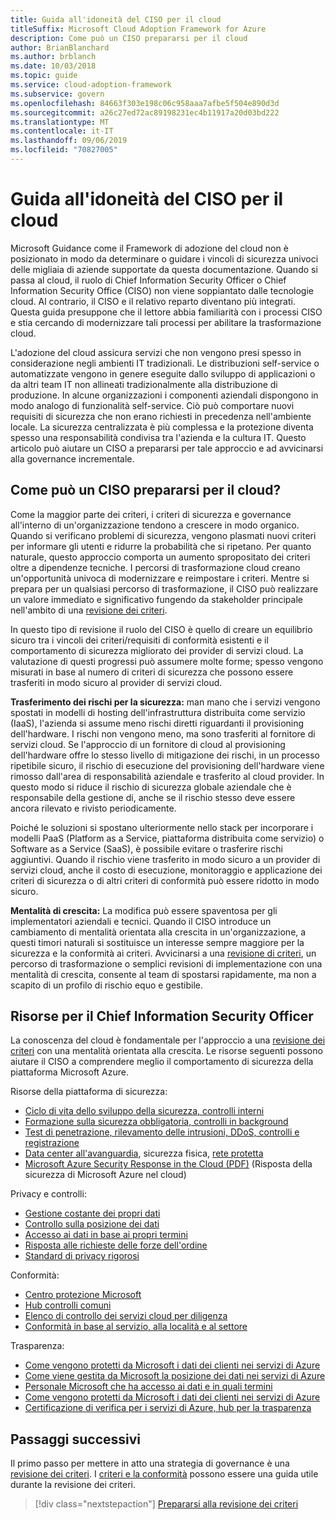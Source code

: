```yaml
---
title: Guida all'idoneità del CISO per il cloud
titleSuffix: Microsoft Cloud Adoption Framework for Azure
description: Come può un CISO prepararsi per il cloud
author: BrianBlanchard
ms.author: brblanch
ms.date: 10/03/2018
ms.topic: guide
ms.service: cloud-adoption-framework
ms.subservice: govern
ms.openlocfilehash: 84663f303e198c06c958aaa7afbe5f504e890d3d
ms.sourcegitcommit: a26c27ed72ac89198231ec4b11917a20d03bd222
ms.translationtype: MT
ms.contentlocale: it-IT
ms.lasthandoff: 09/06/2019
ms.locfileid: "70827005"
---
```

# <a name="ciso-cloud-readiness-guide"></a>Guida all'idoneità del CISO per il cloud

Microsoft Guidance come il Framework di adozione del cloud non è posizionato in modo da determinare o guidare i vincoli di sicurezza univoci delle migliaia di aziende supportate da questa documentazione. Quando si passa al cloud, il ruolo di Chief Information Security Officer o Chief Information Security Office (CISO) non viene soppiantato dalle tecnologie cloud. Al contrario, il CISO e il relativo reparto diventano più integrati. Questa guida presuppone che il lettore abbia familiarità con i processi CISO e stia cercando di modernizzare tali processi per abilitare la trasformazione cloud.

L'adozione del cloud assicura servizi che non vengono presi spesso in considerazione negli ambienti IT tradizionali. Le distribuzioni self-service o automatizzate vengono in genere eseguite dallo sviluppo di applicazioni o da altri team IT non allineati tradizionalmente alla distribuzione di produzione. In alcune organizzazioni i componenti aziendali dispongono in modo analogo di funzionalità self-service. Ciò può comportare nuovi requisiti di sicurezza che non erano richiesti in precedenza nell'ambiente locale. La sicurezza centralizzata è più complessa e la protezione diventa spesso una responsabilità condivisa tra l'azienda e la cultura IT. Questo articolo può aiutare un CISO a prepararsi per tale approccio e ad avvicinarsi alla governance incrementale.

<!-- markdownlint-disable MD026 -->

## <a name="how-can-a-ciso-prepare-for-the-cloud"></a>Come può un CISO prepararsi per il cloud?

Come la maggior parte dei criteri, i criteri di sicurezza e governance all'interno di un'organizzazione tendono a crescere in modo organico. Quando si verificano problemi di sicurezza, vengono plasmati nuovi criteri per informare gli utenti e ridurre la probabilità che si ripetano. Per quanto naturale, questo approccio comporta un aumento spropositato dei criteri oltre a dipendenze tecniche. I percorsi di trasformazione cloud creano un'opportunità univoca di modernizzare e reimpostare i criteri. Mentre si prepara per un qualsiasi percorso di trasformazione, il CISO può realizzare un valore immediato e significativo fungendo da stakeholder principale nell'ambito di una [revisione dei criteri](./what-is-a-cloud-policy-review.md).

In questo tipo di revisione il ruolo del CISO è quello di creare un equilibrio sicuro tra i vincoli dei criteri/requisiti di conformità esistenti e il comportamento di sicurezza migliorato dei provider di servizi cloud. La valutazione di questi progressi può assumere molte forme; spesso vengono misurati in base al numero di criteri di sicurezza che possono essere trasferiti in modo sicuro al provider di servizi cloud.

**Trasferimento dei rischi per la sicurezza:** man mano che i servizi vengono spostati in modelli di hosting dell'infrastruttura distribuita come servizio (IaaS), l'azienda si assume meno rischi diretti riguardanti il provisioning dell'hardware. I rischi non vengono meno, ma sono trasferiti al fornitore di servizi cloud. Se l'approccio di un fornitore di cloud al provisioning dell'hardware offre lo stesso livello di mitigazione dei rischi, in un processo ripetibile sicuro, il rischio di esecuzione del provisioning dell'hardware viene rimosso dall'area di responsabilità aziendale e trasferito al cloud provider. In questo modo si riduce il rischio di sicurezza globale aziendale che è responsabile della gestione di, anche se il rischio stesso deve essere ancora rilevato e rivisto periodicamente.

Poiché le soluzioni si spostano ulteriormente nello stack per incorporare i modelli PaaS (Platform as a Service, piattaforma distribuita come servizio) o Software as a Service (SaaS), è possibile evitare o trasferire rischi aggiuntivi. Quando il rischio viene trasferito in modo sicuro a un provider di servizi cloud, anche il costo di esecuzione, monitoraggio e applicazione dei criteri di sicurezza o di altri criteri di conformità può essere ridotto in modo sicuro.

**Mentalità di crescita:** La modifica può essere spaventosa per gli implementatori aziendali e tecnici. Quando il CISO introduce un cambiamento di mentalità orientata alla crescita in un'organizzazione, a questi timori naturali si sostituisce un interesse sempre maggiore per la sicurezza e la conformità ai criteri. Avvicinarsi a una [revisione di criteri](./what-is-a-cloud-policy-review.md), un percorso di trasformazione o semplici revisioni di implementazione con una mentalità di crescita, consente al team di spostarsi rapidamente, ma non a scapito di un profilo di rischio equo e gestibile.

## <a name="resources-for-the-chief-information-security-officer"></a>Risorse per il Chief Information Security Officer

La conoscenza del cloud è fondamentale per l'approccio a una [revisione dei criteri](./what-is-a-cloud-policy-review.md) con una mentalità orientata alla crescita. Le risorse seguenti possono aiutare il CISO a comprendere meglio il comportamento di sicurezza della piattaforma Microsoft Azure.

Risorse della piattaforma di sicurezza:

- [Ciclo di vita dello sviluppo della sicurezza, controlli interni](https://www.microsoft.com/sdl)
- [Formazione sulla sicurezza obbligatoria, controlli in background](https://downloads.cloudsecurityalliance.org/star/self-assessment/StandardResponsetoRequestforInformationWindowsAzureSecurityPrivacy.docx)
- [Test di penetrazione, rilevamento delle intrusioni, DDoS, controlli e registrazione](https://www.microsoft.com/trustcenter/Security/AuditingAndLogging)
- [Data center all'avanguardia](https://www.microsoft.com/cloud-platform/global-datacenters), sicurezza fisica, [rete protetta](/azure/security/security-network-overview)
- [Microsoft Azure Security Response in the Cloud (PDF)](https://aka.ms/SecurityResponsePaper) (Risposta della sicurezza di Microsoft Azure nel cloud)

Privacy e controlli:

- [Gestione costante dei propri dati](https://www.microsoft.com/trustcenter/Privacy/You-own-your-data)
- [Controllo sulla posizione dei dati](https://www.microsoft.com/trustcenter/Privacy/Where-your-data-is-located)
- [Accesso ai dati in base ai propri termini](https://www.microsoft.com/trustcenter/Privacy/Who-can-access-your-data-and-on-what-terms)
- [Risposta alle richieste delle forze dell'ordine](https://www.microsoft.com/trustcenter/Privacy/Responding-to-govt-agency-requests-for-customer-data)
- [Standard di privacy rigorosi](https://www.microsoft.com/TrustCenter/Privacy/We-set-and-adhere-to-stringent-standards)

Conformità:

- [Centro protezione Microsoft](https://www.microsoft.com/trustcenter/default.aspx)
- [Hub controlli comuni](https://www.microsoft.com/trustcenter/Common-Controls-Hub)
- [Elenco di controllo dei servizi cloud per diligenza](https://www.microsoft.com/trustcenter/Compliance/Due-Diligence-Checklist)
- [Conformità in base al servizio, alla località e al settore](https://www.microsoft.com/trustcenter/Compliance/default.aspx)

Trasparenza:

- [Come vengono protetti da Microsoft i dati dei clienti nei servizi di Azure](https://www.microsoft.com/trustcenter/Transparency/default.aspx)
- [Come viene gestita da Microsoft la posizione dei dati nei servizi di Azure](https://azuredatacentermap.azurewebsites.net)
- [Personale Microsoft che ha accesso ai dati e in quali termini](https://www.microsoft.com/trustcenter/Privacy/Who-can-access-your-data-and-on-what-terms)
- [Come vengono protetti da Microsoft i dati dei clienti nei servizi di Azure](https://www.microsoft.com/trustcenter/Transparency/default.aspx)
- [Certificazione di verifica per i servizi di Azure, hub per la trasparenza](https://www.microsoft.com/trustcenter/Compliance/default.aspx)

## <a name="next-steps"></a>Passaggi successivi

Il primo passo per mettere in atto una strategia di governance è una [revisione dei criteri](./what-is-a-cloud-policy-review.md). I [criteri e la conformità](./index.md) possono essere una guida utile durante la revisione dei criteri.

> [!div class="nextstepaction"]
> [Prepararsi alla revisione dei criteri](./what-is-a-cloud-policy-review.md)
